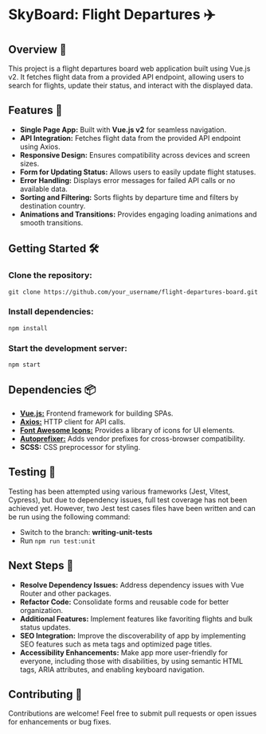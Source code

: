# SkyBoard: Flight Departures ✈️

## Overview 🌟

This project is a flight departures board web application built using Vue.js v2. It fetches flight data from a provided API endpoint, allowing users to search for flights, update their status, and interact with the displayed data.

## Features 🚀

- **Single Page App:** Built with **Vue.js v2** for seamless navigation.
- **API Integration:** Fetches flight data from the provided API endpoint using Axios.
- **Responsive Design:** Ensures compatibility across devices and screen sizes.
- **Form for Updating Status:** Allows users to easily update flight statuses.
- **Error Handling:** Displays error messages for failed API calls or no available data.
- **Sorting and Filtering:** Sorts flights by departure time and filters by destination country.
- **Animations and Transitions:** Provides engaging loading animations and smooth transitions.

## Getting Started 🛠️

### Clone the repository:

`git clone https://github.com/your_username/flight-departures-board.git`

### Install dependencies:

`npm install`

### Start the development server:

`npm start`

## Dependencies 📦

- [**Vue.js:**](https://v2.vuejs.org/) Frontend framework for building SPAs.
- [**Axios:**](https://v2.vuejs.org/v2/cookbook/using-axios-to-consume-apis.html?redirect=true) HTTP client for API calls.
- [**Font Awesome Icons:**](https://fontawesome.com/start) Provides a library of icons for UI elements.
- [**Autoprefixer:**](https://github.com/postcss/autoprefixer) Adds vendor prefixes for cross-browser compatibility.
- **SCSS:** CSS preprocessor for styling.

## Testing 🧪

Testing has been attempted using various frameworks (Jest, Vitest, Cypress), but due to dependency issues, full test coverage has not been achieved yet. However, two Jest test cases files have been written and can be run using the following command:

- Switch to the branch: **writing-unit-tests**
- Run `npm run test:unit`

## Next Steps 🚧

- **Resolve Dependency Issues:** Address dependency issues with Vue Router and other packages.
- **Refactor Code:** Consolidate forms and reusable code for better organization.
- **Additional Features:** Implement features like favoriting flights and bulk status updates.
- **SEO Integration:** Improve the discoverability of app by implementing SEO features such as meta tags and optimized page titles.
- **Accessibility Enhancements:** Make app more user-friendly for everyone, including those with disabilities, by using semantic HTML tags, ARIA attributes, and enabling keyboard navigation.

## Contributing 🤝

Contributions are welcome! Feel free to submit pull requests or open issues for enhancements or bug fixes.
